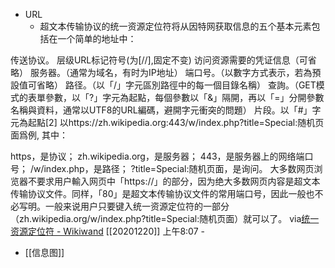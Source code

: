 - URL
    - 超文本传输协议的统一资源定位符将从因特网获取信息的五个基本元素包括在一个简单的地址中：

传送协议。
层级URL标记符号(为[//],固定不变)
访问资源需要的凭证信息（可省略）
服务器。（通常为域名，有时为IP地址）
端口号。（以數字方式表示，若為預設值可省略）
路径。（以「/」字元區別路徑中的每一個目錄名稱）
查詢。（GET模式的表單參數，以「?」字元為起點，每個參數以「&」隔開，再以「=」分開參數名稱與資料，通常以UTF8的URL編碼，避開字元衝突的問題）
片段。以「#」字元為起點[2]
以https://zh.wikipedia.org:443/w/index.php?title=Special:随机页面爲例, 其中：

https，是协议；
zh.wikipedia.org，是服务器；
443，是服务器上的网络端口号；
/w/index.php，是路径；
?title=Special:随机页面，是询问。
大多数网页浏览器不要求用户輸入网页中「https://」的部分，因为绝大多数网页内容是超文本传输协议文件。同样，「80」是超文本传输协议文件的常用端口号，因此一般也不必写明。一般来说用户只要键入统一资源定位符的一部分（zh.wikipedia.org/w/index.php?title=Special:随机页面）就可以了。
via[统一资源定位符 - Wikiwand](https://www.wikiwand.com/zh/%E7%BB%9F%E4%B8%80%E8%B5%84%E6%BA%90%E5%AE%9A%E4%BD%8D%E7%AC%A6)
[[20201220]] 上午8:07
    - 
- [[信息图]]
